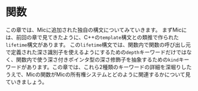 # 関数
この章では、Micに追加された独自の構文についてみていきます。
まずMicには、前回の章で見てきたように、C++の`template`構文との類推で作られた`lifetime`構文があります。
この`lifetime`構文では、関数内で関数の呼び出し元で定義された深さ識別子を使えるようにするための`depth`キーワードだけではなく、関数内で使う深さ付きポインタ型の深さ修飾子を抽象するための`kind`キーワードがあります。この章では、これら2種類のキーワードの詳細を深堀りしたうえで、Micの関数がMicの所有権システムとどのように関連するかについて見ていきましょう。